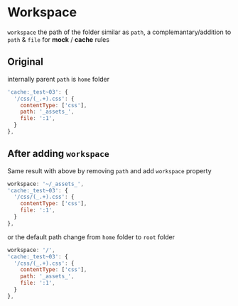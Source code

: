 # Workspace

`workspace` the path of the folder similar as `path`, a complemantary/addition to `path` & `file` for **mock** / **cache** rules

## Original 
internally parent `path` is `home` folder
```js
'cache:_test~03': {
  '/css/(_.+).css': {
    contentType: ['css'],
    path: '_assets_',
    file: ':1',
  }
},
```

## After adding `workspace`
Same result with above by removing `path` and add `workspace` property
```js
workspace: '~/_assets_',
'cache:_test~03': {
  '/css/(_.+).css': {
    contentType: ['css'],
    file: ':1',
  }
},
```
or the default path change from `home` folder to `root` folder
```js
workspace: '/',
'cache:_test~03': {
  '/css/(_.+).css': {
    contentType: ['css'],
    path: '_assets_',
    file: ':1',
  }
},
```
